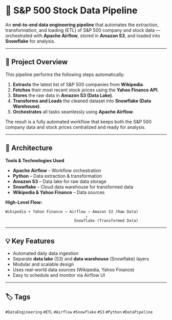 # 🧩 S&P 500 Stock Data Pipeline  

An **end-to-end data engineering pipeline** that automates the extraction, transformation, and loading (ETL) of S&P 500 company and stock data — orchestrated with **Apache Airflow**, stored in **Amazon S3**, and loaded into **Snowflake** for analysis.  

---

## 🚀 Project Overview  

This pipeline performs the following steps automatically:  
1. **Extracts** the latest list of S&P 500 companies from **Wikipedia**.  
2. **Fetches** their most recent stock prices using the **Yahoo Finance API**.  
3. **Stores** the raw data in **Amazon S3 (Data Lake)**.  
4. **Transforms and Loads** the cleaned dataset into **Snowflake (Data Warehouse)**.  
5. **Orchestrates** all tasks seamlessly using **Apache Airflow**.  

The result is a fully automated workflow that keeps both the S&P 500 company data and stock prices centralized and ready for analysis.  

---

## 🧱 Architecture  

**Tools & Technologies Used**  
- **Apache Airflow** – Workflow orchestration  
- **Python** – Data extraction & transformation  
- **Amazon S3** – Data lake for raw data storage  
- **Snowflake** – Cloud data warehouse for transformed data  
- **Wikipedia & Yahoo Finance** – Data sources  

**High-Level Flow:**  
```
Wikipedia + Yahoo Finance → Airflow → Amazon S3 (Raw Data)
                                   ↓
                              Snowflake (Transformed Data)
```

---

## 💡 Key Features  

- Automated daily data ingestion  
- Separate **data lake** (S3) and **data warehouse** (Snowflake) layers  
- Modular and scalable design  
- Uses real-world data sources (Wikipedia, Yahoo Finance)  
- Easy to schedule and monitor via Airflow UI  

---


## 🏷️ Tags  

`#DataEngineering` `#ETL` `#Airflow` `#Snowflake` `#S3` `#Python` `#DataPipeline`  
